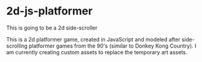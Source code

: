 ﻿# 2d-js-platformer

This is going to be a 2d side-scroller

This is a 2d platformer game, created in JavaScript and modeled after side-scrolling platformer games from the 90's (similar to Donkey Kong Country). I am currently creating custom assets to replace the temporary art assets.
